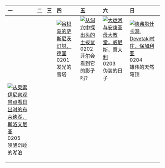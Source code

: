 | 一                                                                                                                                                                                                       | 二   | 三   | 四                                                                                                                                                                                            | 五                                                                                                                                                                                        | 六                                                                                                                                                                                              | 日                                                                                                                                                                                                    |
|:--------------------------------------------------------------------------------------------------------------------------------------------------------------------------------------------------------|:----|:----|:---------------------------------------------------------------------------------------------------------------------------------------------------------------------------------------------|:-----------------------------------------------------------------------------------------------------------------------------------------------------------------------------------------|:-----------------------------------------------------------------------------------------------------------------------------------------------------------------------------------------------|:-----------------------------------------------------------------------------------------------------------------------------------------------------------------------------------------------------|
|                                                                                                                                                                                                         |     |     | [![](https://www.bing.com/th?id=OHR.HalbinselJasmund_ZH-CN2110869056_320x240.jpg '吕根岛的萨斯尼茨灯塔，德国')](https://www.bing.com/th?id=OHR.HalbinselJasmund_ZH-CN2110869056_UHD.jpg)<br>0201<br>发光的雪塔 | [![](https://www.bing.com/th?id=OHR.AlpineMarmot_ZH-CN3818584615_320x240.jpg '从洞穴中探出头的土拨鼠')](https://www.bing.com/th?id=OHR.AlpineMarmot_ZH-CN3818584615_UHD.jpg)<br>0202<br>菲尔会看到它的影子吗? | [![](https://www.bing.com/th?id=OHR.VeniceCarnival_ZH-CN4965898587_320x240.jpg '大运河与安康圣母大教堂，威尼斯，意大利')](https://www.bing.com/th?id=OHR.VeniceCarnival_ZH-CN4965898587_UHD.jpg)<br>0203<br>伪装的日子 | [![](https://www.bing.com/th?id=OHR.DevetashkaCave_ZH-CN5186222166_320x240.jpg '德弗塔什卡洞, Devetaki村庄，保加利亚')](https://www.bing.com/th?id=OHR.DevetashkaCave_ZH-CN5186222166_UHD.jpg)<br>0204<br>雄伟的天然穹顶 |
| [![](https://www.bing.com/th?id=OHR.LakeBledSunrise_ZH-CN5580697031_320x240.jpg '从奥索伊尼察观景点看日出时的布莱德湖，斯洛文尼亚')](https://www.bing.com/th?id=OHR.LakeBledSunrise_ZH-CN5580697031_UHD.jpg)<br>0205<br>唤醒沉睡的湖泊 |     |     |                                                                                                                                                                                              |                                                                                                                                                                                          |                                                                                                                                                                                                |                                                                                                                                                                                                      |
|                                                                                                                                                                                                         |     |     |                                                                                                                                                                                              |                                                                                                                                                                                          |                                                                                                                                                                                                |                                                                                                                                                                                                      |
|                                                                                                                                                                                                         |     |     |                                                                                                                                                                                              |                                                                                                                                                                                          |                                                                                                                                                                                                |                                                                                                                                                                                                      |
|                                                                                                                                                                                                         |     |     |                                                                                                                                                                                              |                                                                                                                                                                                          |                                                                                                                                                                                                |                                                                                                                                                                                                      |